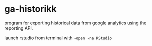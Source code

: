 # ga-historikk

program for exporting historical data from google analytics using the reporting API.

launch rstudio from terminal with `~open -na RStudio`

